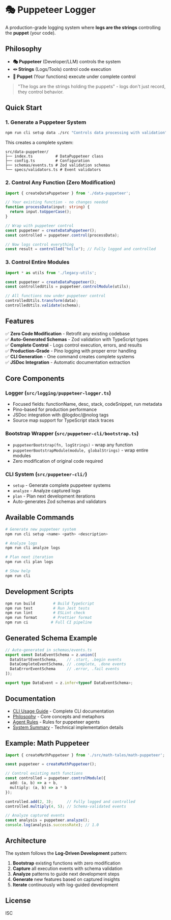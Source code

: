 # 🎭 Puppeteer Logger

A production-grade logging system where **logs are the strings** controlling the **puppet** (your code).

## Philosophy

- **🎭 Puppeteer** (Developer/LLM) controls the system
- **🪢 Strings** (Logs/Tools) control code execution  
- **🤖 Puppet** (Your functions) execute under complete control

> "The logs are the strings holding the puppets" - logs don't just record, they control behavior.

## Quick Start

### 1. Generate a Puppeteer System

```bash
npm run cli setup data ./src "Controls data processing with validation"
```

This creates a complete system:
```
src/data-puppeteer/
├── index.ts          # DataPuppeteer class
├── config.ts         # Configuration  
├── schemas/events.ts # Zod validation schemas
└── specs/validators.ts # Event validators
```

### 2. Control Any Function (Zero Modification)

```typescript
import { createDataPuppeteer } from './data-puppeteer';

// Your existing function - no changes needed
function processData(input: string) {
  return input.toUpperCase();
}

// Wrap with puppeteer control
const puppeteer = createDataPuppeteer();
const controlled = puppeteer.control(processData);

// Now logs control everything
const result = controlled("hello"); // Fully logged and controlled
```

### 3. Control Entire Modules

```typescript
import * as utils from './legacy-utils';

const puppeteer = createDataPuppeteer();
const controlledUtils = puppeteer.controlModule(utils);

// All functions now under puppeteer control
controlledUtils.transform(data);
controlledUtils.validate(schema);
```

## Features

✅ **Zero Code Modification** - Retrofit any existing codebase  
✅ **Auto-Generated Schemas** - Zod validation with TypeScript types  
✅ **Complete Control** - Logs control execution, errors, and results  
✅ **Production-Grade** - Pino logging with proper error handling  
✅ **CLI Generation** - One command creates complete systems  
✅ **JSDoc Integration** - Automatic documentation extraction

## Core Components

### Logger (`src/logging/puppeteer-logger.ts`)
- Focused fields: functionName, desc, stack, codeSnippet, run metadata
- Pino-based for production performance
- JSDoc integration with @logdoc/@nolog tags
- Source map support for TypeScript stack traces

### Bootstrap Wrapper (`src/puppeteer-cli/bootstrap.ts`)
- `puppeteerBootstrap(fn, logStrings)` - wrap any function
- `puppeteerBootstrapModule(module, globalStrings)` - wrap entire modules
- Zero modification of original code required

### CLI System (`src/puppeteer-cli/`)
- `setup` - Generate complete puppeteer systems
- `analyze` - Analyze captured logs
- `plan` - Plan next development iterations
- Auto-generates Zod schemas and validators

## Available Commands

```bash
# Generate new puppeteer system
npm run cli setup <name> <path> <description>

# Analyze logs
npm run cli analyze logs

# Plan next iteration  
npm run cli plan logs

# Show help
npm run cli
```

## Development Scripts

```bash
npm run build        # Build TypeScript
npm run test         # Run Jest tests
npm run lint         # ESLint check
npm run format       # Prettier format
npm run ci          # Full CI pipeline
```

## Generated Schema Example

```typescript
// Auto-generated in schemas/events.ts
export const DataEventSchema = z.union([
  DataStartEventSchema,    // .start, .begin events
  DataCompleteEventSchema, // .complete, .done events  
  DataErrorEventSchema     // .error, .fail events
]);

export type DataEvent = z.infer<typeof DataEventSchema>;
```

## Documentation

- [CLI Usage Guide](./CLI_USAGE_GUIDE.md) - Complete CLI documentation
- [Philosophy](./PHILOSOPHY.md) - Core concepts and metaphors
- [Agent Rules](./PUPPETEER_AGENT_RULES.md) - Rules for puppeteer agents
- [System Summary](./SYSTEM_SUMMARY.md) - Technical implementation details

## Example: Math Puppeteer

```typescript
import { createMathPuppeteer } from './src/math-tales/math-puppeteer';

const puppeteer = createMathPuppeteer();

// Control existing math functions
const controlled = puppeteer.controlModule({
  add: (a, b) => a + b,
  multiply: (a, b) => a * b
});

controlled.add(2, 3);      // Fully logged and controlled
controlled.multiply(4, 5); // Schema-validated events

// Analyze captured events
const analysis = puppeteer.analyze();
console.log(analysis.successRate); // 1.0
```

## Architecture

The system follows the **Log-Driven Development** pattern:

1. **Bootstrap** existing functions with zero modification
2. **Capture** all execution events with schema validation  
3. **Analyze** patterns to guide next development steps
4. **Generate** new features based on captured insights
5. **Iterate** continuously with log-guided development

## License

ISC